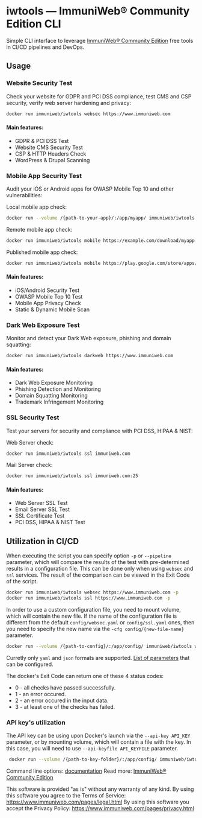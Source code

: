 # iwtools — ImmuniWeb® Community Edition CLI

Simple CLI interface to leverage [ImmuniWeb® Community Edition](https://www.immuniweb.com/free/) free tools in CI/CD pipelines and DevOps.

## Usage

### Website Security Test

Check your website for GDPR and PCI DSS compliance, test CMS and CSP security, verify web server hardening and privacy:

```sh
docker run immuniweb/iwtools websec https://www.immuniweb.com
```

#### Main features:

- GDPR & PCI DSS Test
- Website CMS Security Test
- CSP & HTTP Headers Check
- WordPress & Drupal Scanning

### Mobile App Security Test

Audit your iOS or Android apps for OWASP Mobile Top 10 and other vulnerabilities:

Local mobile app check:

```sh
docker run --volume /{path-to-your-app}/:/app/myapp/ immuniweb/iwtools mobile /app/myapp/myapp.apk
```

Remote mobile app check:

```sh
docker run immuniweb/iwtools mobile https://example.com/download/myapp.apk
```

Published mobile app check:

```sh
docker run immuniweb/iwtools mobile https://play.google.com/store/apps/details?id=com.app.my
```

#### Main features:

- iOS/Android Security Test
- OWASP Mobile Top 10 Test
- Mobile App Privacy Check
- Static & Dynamic Mobile Scan

### Dark Web Exposure Test

Monitor and detect your Dark Web exposure, phishing and domain squatting:

```sh
docker run immuniweb/iwtools darkweb https://www.immuniweb.com
```

#### Main features:

- Dark Web Exposure Monitoring
- Phishing Detection and Monitoring
- Domain Squatting Monitoring
- Trademark Infringement Monitoring

### SSL Security Test

Test your servers for security and compliance with PCI DSS, HIPAA & NIST:

Web Server check:

```sh
docker run immuniweb/iwtools ssl immuniweb.com
```

Mail Server check:

```sh
docker run immuniweb/iwtools ssl immuniweb.com:25
```

#### Main features:

- Web Server SSL Test
- Email Server SSL Test
- SSL Certificate Test
- PCI DSS, HIPAA & NIST Test

## Utilization in CI/CD

When executing the script you can specify option `-p` or `--pipeline` parameter, which will compare the results of the 
test with pre-determined results in a configuration file.
This can be done only when using `websec` and `ssl` services.
The result of the comparison can be viewed in the Exit Code of the script.

```sh
docker run immuniweb/iwtools websec https://www.immuniweb.com -p
docker run immuniweb/iwtools ssl https://www.immuniweb.com -p
```

In order to use a custom configuration file, you need to mount volume, which will contain the new file.
If the name of the configuration file is different from the default `config/websec.yaml` or `config/ssl.yaml` ones, 
then you need to specify the new name via the `-cfg config/{new-file-name}` parameter.

```sh
docker run --volume /{path-to-config}/:/app/config/ immuniweb/iwtools websec https://www.immuniweb.com -p -cfg config/websec-new.yaml
```

Curretly only `yaml` and `json` formats are supported.
[List of parameters](https://github.com/immuniweb/iwtools/blob/main/CONFIG.md) that can be configured.

The docker's Exit Code can return one of these 4 status codes:
- 0 - all checks have passed successfully.
- 1 - an error occured.
- 2 - an error occured in the input data.
- 3 - at least one of the checks has failed.

### API key's utilization

The API key can be using upon Docker's launch via the `--api-key API_KEY` parameter,
or by mounting volume, which will contain a file with the key.
In this case, you will need to use `--api-keyfile API_KEYFILE` parameter.

```sh
 docker run --volume /{path-to-key-folder}/:/app/config/ immuniweb/iwtools websec https://www.immuniweb.com -p -r --api-keyfile config/api-key.txt
```

Command line options: [documentation](https://github.com/immuniweb/iwtools/blob/main/CLI.md)
Read more: [ImmuniWeb® Community Edition](https://www.immuniweb.com/free/)

This software is provided "as is" without any warranty of any kind.
By using this software you agree to the Terms of Service: https://www.immuniweb.com/pages/legal.html
By using this software you accept the Privacy Policy: https://www.immuniweb.com/pages/privacy.html
